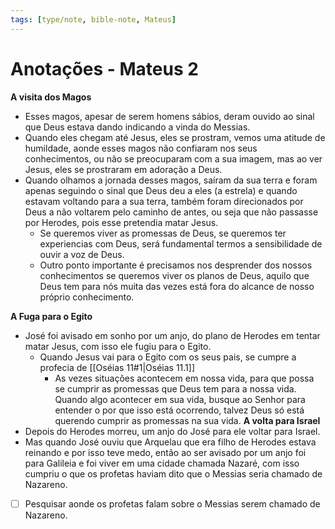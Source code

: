 ```yaml
---
tags: [type/note, bible-note, Mateus]
---
```

# Anotações - Mateus 2

**A visita dos Magos**
- Esses magos, apesar de serem homens sábios, deram ouvido ao sinal que Deus estava dando indicando a vinda do Messias.
- Quando eles chegam até Jesus, eles se prostram, vemos uma atitude de humildade, aonde esses magos não confiaram nos seus conhecimentos, ou não se preocuparam com a sua imagem, mas ao ver Jesus, eles se prostraram em adoração a Deus.
- Quando olhamos a jornada desses magos, saíram da sua terra e foram apenas seguindo o sinal que Deus deu a eles (a estrela) e quando estavam voltando para a sua terra, também foram direcionados por Deus a não voltarem pelo caminho de antes, ou seja que não passasse por Herodes, pois esse pretendia matar Jesus.
	- Se queremos viver as promessas de Deus, se queremos ter experiencias com Deus, será fundamental termos a sensibilidade de ouvir a voz de Deus.
	- Outro ponto importante é precisamos nos desprender dos nossos conhecimentos se queremos viver os planos de Deus, aquilo que Deus tem para nós muita das vezes está fora do alcance de nosso próprio conhecimento.

**A Fuga para o Egito**
- José foi avisado em sonho por um anjo, do plano de Herodes em tentar matar Jesus, com isso ele fugiu para o Egito.
	-  Quando Jesus vai para o Egito com os seus pais, se cumpre a profecia de [[Oséias 11#1|Oséias 11.1]]
		- As vezes situações acontecem em nossa vida, para que possa se cumprir as promessas que Deus tem para a nossa vida. Quando algo acontecer em sua vida, busque ao Senhor para entender o por que isso está ocorrendo, talvez Deus só está querendo cumprir as promessas na sua vida.
**A volta para Israel**
- Depois do Herodes morreu, um anjo do José para ele voltar para Israel.
- Mas quando José ouviu que Arquelau que era filho de Herodes estava reinando e por isso teve medo, então ao ser avisado por um anjo foi para Galileia e foi viver em uma cidade chamada Nazaré, com isso cumpriu o que os profetas haviam dito que o Messias seria chamado de Nazareno.

- [ ] Pesquisar aonde os profetas falam sobre o Messias serem chamado de Nazareno.

